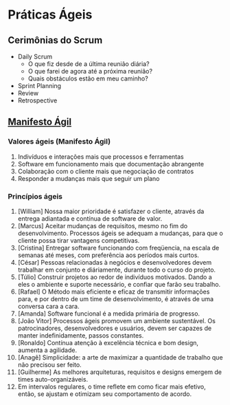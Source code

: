 # Práticas Ágeis

## Cerimônias do Scrum
 - Daily Scrum
    - O que fiz desde de a última reunião diária?
    - O que farei de agora até a próxima reunião? 
    - Quais obstáculos estão em meu caminho?
 - Sprint Planning
 - Review
 - Retrospective

## [Manifesto Ágil](https://www.manifestoagil.com.br/index.html)

### Valores ágeis (Manifesto Ágil)
 1. Indivíduos e interações mais que processos e ferramentas
 2. Software em funcionamento mais que documentação abrangente
 3. Colaboração com o cliente mais que negociação de contratos
 4. Responder a mudanças mais que seguir um plano

### Princípios ágeis
  1. [William] Nossa maior prioridade é satisfazer o cliente, através da entrega adiantada e contínua de software de valor.
  2. [Marcus] Aceitar mudanças de requisitos, mesmo no fim do desenvolvimento. Processos ágeis se adequam a mudanças, para que o cliente possa tirar vantagens competitivas.
  3. [Cristina] Entregar software funcionando com freqüencia, na escala de semanas até meses, com preferência aos períodos mais curtos.
  4. [César] Pessoas relacionadas à negócios e desenvolvedores devem trabalhar em conjunto e diáriamente, durante todo o curso do projeto.
  5. [Túlio] Construir projetos ao redor de indivíduos motivados. Dando a eles o ambiente e suporte necessário, e confiar que farão seu trabalho.
  6. [Rafael] O Método mais eficiente e eficaz de transmitir informações para, e por dentro de um time de desenvolvimento, é através de uma conversa cara a cara.
  7. [Amanda] Software funcional é a medida primária de progresso.
  8. [João Vitor] Processos ágeis promovem um ambiente sustentável. Os patrocinadores, desenvolvedores e usuários, devem ser capazes de manter indefinidamente, passos constantes.
  9. [Ronaldo] Contínua atenção à excelência técnica e bom design, aumenta a agilidade.
  10. [Anagê] Simplicidade: a arte de maximizar a quantidade de trabalho que não precisou ser feito.
  11. [Guilherme] As melhores arquiteturas, requisitos e designs emergem de times auto-organizáveis.
  12. Em intervalos regulares, o time reflete em como ficar mais efetivo, então, se ajustam e otimizam seu comportamento de acordo.

